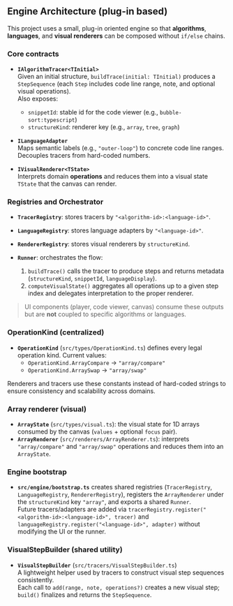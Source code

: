 ## Engine Architecture (plug-in based)

This project uses a small, plug-in oriented engine so that **algorithms**, **languages**, and **visual renderers** can be composed without `if/else` chains.

### Core contracts

- **`IAlgorithmTracer<TInitial>`**  
  Given an initial structure, `buildTrace(initial: TInitial)` produces a `StepSequence` (each `Step` includes code line range, note, and optional visual operations).  
  Also exposes:
  - `snippetId`: stable id for the code viewer (e.g., `bubble-sort:typescript`)
  - `structureKind`: renderer key (e.g., `array`, `tree`, `graph`)

- **`ILanguageAdapter`**  
  Maps semantic labels (e.g., `"outer-loop"`) to concrete code line ranges. Decouples tracers from hard-coded numbers.

- **`IVisualRenderer<TState>`**  
  Interprets domain **operations** and reduces them into a visual state `TState` that the canvas can render.

### Registries and Orchestrator

- **`TracerRegistry`**: stores tracers by `"<algorithm-id>:<language-id>"`.
- **`LanguageRegistry`**: stores language adapters by `"<language-id>"`.
- **`RendererRegistry`**: stores visual renderers by `structureKind`.

- **`Runner`**: orchestrates the flow:
  1. `buildTrace()` calls the tracer to produce steps and returns metadata (`structureKind`, `snippetId`, `languageDisplay`).
  2. `computeVisualState()` aggregates all operations up to a given step index and delegates interpretation to the proper renderer.

> UI components (player, code viewer, canvas) consume these outputs but are **not** coupled to specific algorithms or languages.

### OperationKind (centralized)

- **`OperationKind`** (`src/types/OperationKind.ts`) defines every legal operation kind.
  Current values:
  - `OperationKind.ArrayCompare` → `"array/compare"`
  - `OperationKind.ArraySwap` → `"array/swap"`

Renderers and tracers use these constants instead of hard-coded strings to ensure consistency and scalability across domains.

### Array renderer (visual)

- **`ArrayState`** (`src/types/visual.ts`): the visual state for 1D arrays consumed by the canvas (`values` + optional `focus` pair).
- **`ArrayRenderer`** (`src/renderers/ArrayRenderer.ts`): interprets `"array/compare"` and `"array/swap"` operations and reduces them into an `ArrayState`.

### Engine bootstrap

- **`src/engine/bootstrap.ts`** creates shared registries (`TracerRegistry`, `LanguageRegistry`, `RendererRegistry`), registers the `ArrayRenderer` under the `structureKind` key `"array"`, and exports a shared `Runner`.  
  Future tracers/adapters are added via `tracerRegistry.register("<algorithm-id>:<language-id>", tracer)` and `languageRegistry.register("<language-id>", adapter)` without modifying the UI or the runner.

### VisualStepBuilder (shared utility)

- **`VisualStepBuilder`** (`src/tracers/VisualStepBuilder.ts`)  
  A lightweight helper used by tracers to construct visual step sequences consistently.  
  Each call to `add(range, note, operations?)` creates a new visual step;  
  `build()` finalizes and returns the `StepSequence`.